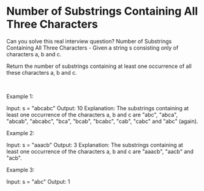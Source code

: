 # Number of Substrings Containing All Three Characters

Can you solve this real interview question? Number of Substrings Containing All Three Characters - Given a string s consisting only of characters a, b and c.

Return the number of substrings containing at least one occurrence of all these characters a, b and c.

 

Example 1:


Input: s = "abcabc"
Output: 10
Explanation: The substrings containing at least one occurrence of the characters a, b and c are "abc", "abca", "abcab", "abcabc", "bca", "bcab", "bcabc", "cab", "cabc" and "abc" (again). 


Example 2:


Input: s = "aaacb"
Output: 3
Explanation: The substrings containing at least one occurrence of the characters a, b and c are "aaacb", "aacb" and "acb". 


Example 3:


Input: s = "abc"
Output: 1
